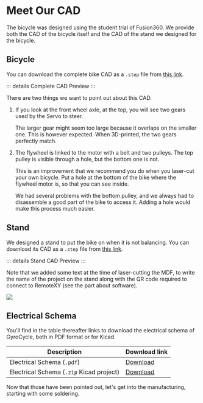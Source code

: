 <script setup>
    import StlViewer from "../.vitepress/theme/components/StlViewer.vue";
</script>

# Meet Our CAD

The bicycle was designed using the student trial of Fusion360. We provide both the CAD of the bicycle itself and the CAD of the stand we designed for the bicycle.

## Bicycle

You can download the complete bike CAD as a `.step` file from <a href="/step/complete-bicycle.step" download>this link</a>.

::: details Complete CAD Preview
<StlViewer stlUrl="/stl/complete-bicycle.stl" />
:::

There are two things we want to point out about this CAD.

1. If you look at the front wheel axle, at the top, you will see two gears used by the Servo to steer.

    The larger gear might seem too large because it overlaps on the smaller one. This is however expected. When 3D-printed, the two gears perfectly match.

2. The flywheel is linked to the motor with a belt and two pulleys. The top pulley is visible through a hole, but the bottom one is not.

    This is an improvement that we recommend you do when you laser-cut your own bicycle. Put a hole at the bottom of the bike where the flywheel motor is, so that you can see inside.

    We had several problems with the bottom pulley, and we always had to disassemble a good part of the bike to access it. Adding a hole would make this process much easier.

## Stand

We designed a stand to put the bike on when it is not balancing. You can download its CAD as a `.step` file from <a href="/step/stand-without-bicycle.step" download>this link</a>.

::: details Stand CAD Preview
<StlViewer stlUrl="/stl/stand-without-bicycle.stl" meshColor="#a16207" />
:::

Note that we added some text at the time of laser-cutting the MDF, to write the name of the project on the stand along with the QR code required to connect to RemoteXY (see the part about software).

<img src="/images/stand.jpg" />

## Electrical Schema

You'll find in the table thereafter links to download the electrical schema of GyroCycle, both in PDF format or for Kicad.

| Description | Download link |
|-|-|
| Electrical Schema (`.pdf`) | <a href="/pdf/electrical-schema.pdf" download>Download</a> |
| Electrical Schema (`.zip` Kicad project) | <a href="/zip/electrical-schema.zip" download>Download</a> |

Now that those have been pointed out, let's get into the manufacturing, starting with some soldering.